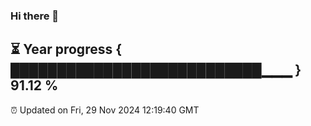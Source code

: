### Hi there 👋
⏳ Year progress { ███████████████████████████▁▁▁ } 91.12 %
---
⏰ Updated on Fri, 29 Nov 2024 12:19:40 GMT

